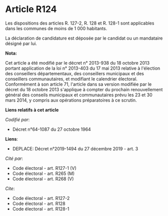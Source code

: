 # Article R124

Les dispositions des articles R. 127-2, R. 128 et R. 128-1 sont applicables dans les communes de moins de 1 000 habitants. 

La déclaration de candidature est déposée par le candidat ou un mandataire désigné par lui.

**Nota:**

Cet article a été modifié par le décret n° 2013-938 du 18 octobre 2013 portant application de la loi n° 2013-403 du 17 mai
2013 relative à l'élection des conseillers départementaux, des conseillers municipaux et des conseillers communautaires, et
modifiant le calendrier électoral. Conformément à son article 71, l'article dans sa version modifiée par le décret du 18
octobre 2013 s'applique à compter du prochain renouvellement général des conseils municipaux et communautaires prévu les 23
et 30 mars 2014, y compris aux opérations préparatoires à ce scrutin.

**Liens relatifs à cet article**

_Codifié par_:

  - Décret n°64-1087 du 27 octobre 1964

**Liens**:

  - DEPLACE: Décret n°2019-1494 du 27 décembre 2019 - art. 3

_Cité par_:

  - Code électoral - art. R127-1 (V)
  - Code électoral - art. R265 (M)
  - Code électoral - art. R268 (V)

_Cite_:

  - Code électoral - art. R127-2
  - Code électoral - art. R128
  - Code électoral - art. R128-1
